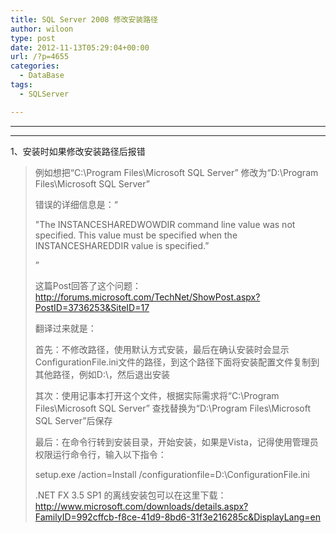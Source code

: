 ```yaml
---
title: SQL Server 2008 修改安装路径
author: wiloon
type: post
date: 2012-11-13T05:29:04+00:00
url: /?p=4655
categories:
  - DataBase
tags:
  - SQLServer

---
```

****
  
**** 

1、安装时如果修改安装路径后报错

> 例如想把“C:\Program Files\Microsoft SQL Server” 修改为“D:\Program Files\Microsoft SQL Server”
> 
> 错误的详细信息是：“
> 
> "The INSTANCESHAREDWOWDIR command line value was not specified. This value must be specified when the INSTANCESHAREDDIR value is specified.&#8221;
> 
> ”
> 
> 这篇Post回答了这个问题：<a title="http://forums.microsoft.com/TechNet/ShowPost.aspx?PostID=3736253&SiteID=17" href="http://forums.microsoft.com/TechNet/ShowPost.aspx?PostID=3736253&SiteID=17" target="_blank">http://forums.microsoft.com/TechNet/ShowPost.aspx?PostID=3736253&SiteID=17</a>
> 
> 翻译过来就是：
> 
> 首先：不修改路径，使用默认方式安装，最后在确认安装时会显示ConfigurationFile.ini文件的路径，到这个路径下面将安装配置文件复制到其他路径，例如D:\，然后退出安装
> 
> 其次：使用记事本打开这个文件，根据实际需求将“C:\Program Files\Microsoft SQL Server” 查找替换为“D:\Program Files\Microsoft SQL Server”后保存
> 
> 最后：在命令行转到安装目录，开始安装，如果是Vista，记得使用管理员权限运行命令行，输入以下指令：
> 
> setup.exe /action=Install /configurationfile=D:\ConfigurationFile.ini
> 
> .NET FX 3.5 SP1 的离线安装包可以在这里下载：<a title="http://www.microsoft.com/downloads/details.aspx?FamilyID=992cffcb-f8ce-41d9-8bd6-31f3e216285c&DisplayLang=en" href="http://www.microsoft.com/downloads/details.aspx?FamilyID=992cffcb-f8ce-41d9-8bd6-31f3e216285c&DisplayLang=en" target="_blank">http://www.microsoft.com/downloads/details.aspx?FamilyID=992cffcb-f8ce-41d9-8bd6-31f3e216285c&DisplayLang=en</a>